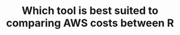 ---
layout: answer
title: "Which tool is best suited to comparing AWS costs between R"
blurb: "The purpose of the AWS Pricing Calculator is to help you estimate your costs of running AWS products in any way, shape or form. With AWS Pricing Calculato"
quid: 19
---